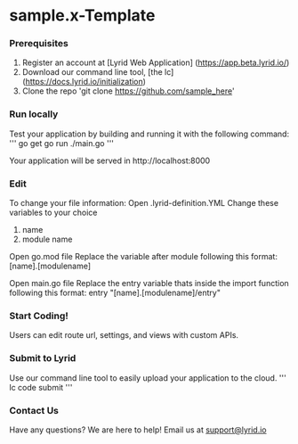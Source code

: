 # sample.x-Template

### Prerequisites 
1. Register an account at [Lyrid Web Application] (https://app.beta.lyrid.io/) 
2. Download our command line tool, [the lc] (https://docs.lyrid.io/initialization)
3. Clone the repo 'git clone https://github.com/sample_here'

### Run locally
Test your application by building and running it with the following command:
'''
go get 
go run ./main.go
'''

Your application will be served in http://localhost:8000

### Edit 
To change your file information:
Open .lyrid-definition.YML
Change these variables to your choice
1. name
2. module name

Open go.mod file
Replace the variable after module following this format:
[name].[modulename]

Open main.go file
Replace the entry variable thats inside the import function following this format:
entry 
    "[name].[modulename]/entry"

### Start Coding!
Users can edit route url, settings, and views with custom APIs. 

### Submit to Lyrid 
Use our command line tool to easily upload your application to the cloud.
'''
lc code submit
'''

### Contact Us
Have any questions? We are here to help!
Email us at support@lyrid.io  
